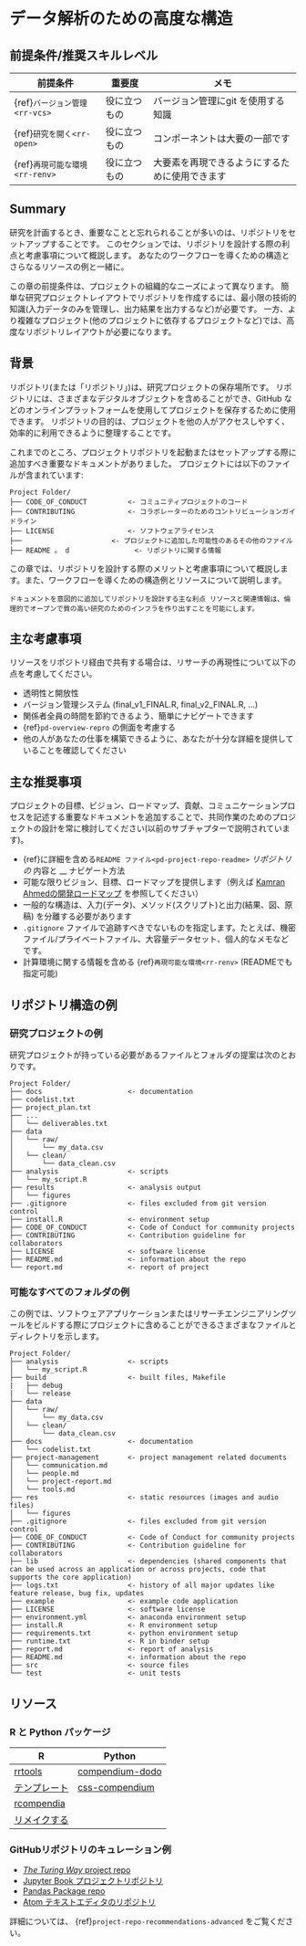 # データ解析のための高度な構造

## 前提条件/推奨スキルレベル

| 前提条件                          | 重要度    | メモ                      |
| ----------------------------- | ------ | ----------------------- |
| {ref}`バージョン管理<rr-vcs>`  | 役に立つもの | バージョン管理にgit を使用する知識     |
| {ref}`研究を開く<rr-open>`   | 役に立つもの | コンポーネントは大要の一部です         |
| {ref}`再現可能な環境<rr-renv>` | 役に立つもの | 大要素を再現できるようにするために使用できます |

## Summary

研究を計画するとき、重要なことと忘れられることが多いのは、リポジトリをセットアップすることです。 このセクションでは、リポジトリを設計する際の利点と考慮事項について概説します。 あなたのワークフローを導くための構造とさらなるリソースの例と一緒に。

この章の前提条件は、プロジェクトの組織的なニーズによって異なります。 簡単な研究プロジェクトレイアウトでリポジトリを作成するには、最小限の技術的知識(入力データのみを管理し、出力結果を出力するなど)が必要です。 一方、より複雑なプロジェクト(他のプロジェクトに依存するプロジェクトなど)では、高度なリポジトリレイアウトが必要になります。

## 背景

リポジトリ(または「リポジトリ」)は、研究プロジェクトの保存場所です。 リポジトリには、さまざまなデジタルオブジェクトを含めることができ、GitHub などのオンラインプラットフォームを使用してプロジェクトを保存するために使用できます。 リポジトリの目的は、プロジェクトを他の人がアクセスしやすく、効率的に利用できるように整理することです。

これまでのところ、プロジェクトリポジトリを起動またはセットアップする際に追加すべき重要なドキュメントがありました。 プロジェクトには以下のファイルが含まれています:

```
Project Folder/
├── CODE_OF_CONDUCT          <- コミュニティプロジェクトのコード
├── CONTRIBUTING             <- コラボレーターのためのコントリビューションガイドライン
├── LICENSE                  <- ソフトウェアライセンス
├──                      <- プロジェクトに追加した可能性のあるその他のファイル
├── README 。 d                <- リポジトリに関する情報
```

この章では、リポジトリを設計する際のメリットと考慮事項について概説します。また、ワークフローを導くための構造例とリソースについて説明します。

```{note}
ドキュメントを意図的に追加してリポジトリを設計する主な利点 リソースと関連情報は、倫理的でオープンで質の高い研究のためのインフラを作り出すことを可能にします。
```

## 主な考慮事項

リソースをリポジトリ経由で共有する場合は、リサーチの再現性について以下の点を考慮してください。

- 透明性と開放性
- バージョン管理システム (final_v1_FINAL.R, final_v2_FINAL.R, ...)
- 関係者全員の時間を節約できるよう、簡単にナビゲートできます
- {ref}`pd-overview-repro` の側面を考慮する
- 他の人があなたの仕事を構築できるように、あなたが十分な詳細を提供していることを確認してください

## 主な推奨事項

プロジェクトの目標、ビジョン、ロードマップ、貢献、コミュニケーションプロセスを記述する重要なドキュメントを追加することで、共同作業のためのプロジェクトの設計を常に検討してください(以前のサブチャプターで説明されています)。
- {ref}に詳細を含める`README ファイル<pd-project-repo-readme>` _リポジトリの_ 内容と __ ナビゲート方法
- 可能な限りビジョン、目標、ロードマップを提供します（例えば [Kamran Ahmedの開発ロードマップ](https://github.com/kamranahmedse/developer-roadmap) を参照してください）
- 一般的な構造は、入力(データ)、メソッド(スクリプト)と出力(結果、図、原稿) を分離する必要があります
- `.gitignore` ファイルで追跡すべきでないものを指定します。たとえば、機密ファイル/プライベートファイル、大容量データセット、個人的なメモなどです。
- 計算環境に関する情報を含める {ref}`再現可能な環境<rr-renv>` (READMEでも指定可能)

## リポジトリ構造の例

### 研究プロジェクトの例

研究プロジェクトが持っている必要があるファイルとフォルダの提案は次のとおりです。

```
Project Folder/
├── docs                     <- documentation
├── codelist.txt 
├── project_plan.txt
├── ...
│   └── deliverables.txt
├── data
│   └── raw/
│       └── my_data.csv
│   └── clean/
│       └── data_clean.csv
├── analysis                 <- scripts
│   └── my_script.R
├── results                  <- analysis output     
│   └── figures
├── .gitignore               <- files excluded from git version control 
├── install.R                <- environment setup
├── CODE_OF_CONDUCT          <- Code of Conduct for community projects
├── CONTRIBUTING             <- Contribution guideline for collaborators
├── LICENSE                  <- software license
├── README.md                <- information about the repo
└── report.md                <- report of project
```

### 可能なすべてのフォルダの例

この例では、ソフトウェアアプリケーションまたはリサーチエンジニアリングツールをビルドする際にプロジェクトに含めることができるさまざまなファイルとディレクトリを示します。

```
Project Folder/                        
├── analysis                 <- scripts
│   └── my_script.R
├── build                    <- built files, Makefile
|   ├── debug
|   └── release
├── data
│   └── raw/
│       └── my_data.csv
│   └── clean/
│       └── data_clean.csv
├── docs                     <- documentation
│   └── codelist.txt 
├── project-management       <- project management related documents
│   └── communication.md
│   └── people.md
│   └── project-report.md
│   └── tools.md
├── res                      <- static resources (images and audio files)
│   └── figures
├── .gitignore               <- files excluded from git version control 
├── CODE_OF_CONDUCT          <- Code of Conduct for community projects
├── CONTRIBUTING             <- Contribution guideline for collaborators
├── lib                      <- dependencies (shared components that can be used across an application or across projects, code that supports the core application)
├── logs.txt                 <- history of all major updates like feature release, bug fix, updates
├── example                  <- example code application
├── LICENSE                  <- software license
├── environment.yml          <- anaconda environment setup   
├── install.R                <- R environment setup
├── requirements.txt         <- python environment setup
├── runtime.txt              <- R in binder setup
├── report.md                <- report of analysis
├── README.md                <- information about the repo
├── src                      <- source files
└── test                     <- unit tests  
```

## リソース

### R と Python パッケージ

| R                                                                 | Python                                                       |
| ----------------------------------------------------------------- | ------------------------------------------------------------ |
| [rrtools](https://annakrystalli.me/rrresearch/10_compendium.html) | [compendium-dodo](https://pypi.org/project/compendium-dodo/) |
| [テンプレート](https://github.com/Pakillo/template)                     | [css-compendium](https://pypi.org/project/ccs-compendium/)   |
| [rcompendia](https://github.com/FRBCesab/rcompendium)             |                                                              |
| [リメイクする](https://github.com/richfitz/remake)                      |                                                              |

### GitHubリポジトリのキュレーション例

- [_The Turing Way_ project repo](https://github.com/alan-turing-institute/the-turing-way)
- [Jupyter Book プロジェクトリポジトリ](https://github.com/executablebooks/jupyter-book)
- [Pandas Package repo](https://github.com/pandas-dev/pandas)
- [Atom テキストエディタのリポジトリ](https://github.com/atom/atom)

詳細については、 {ref}`project-repo-recommendations-advanced` をご覧ください。
